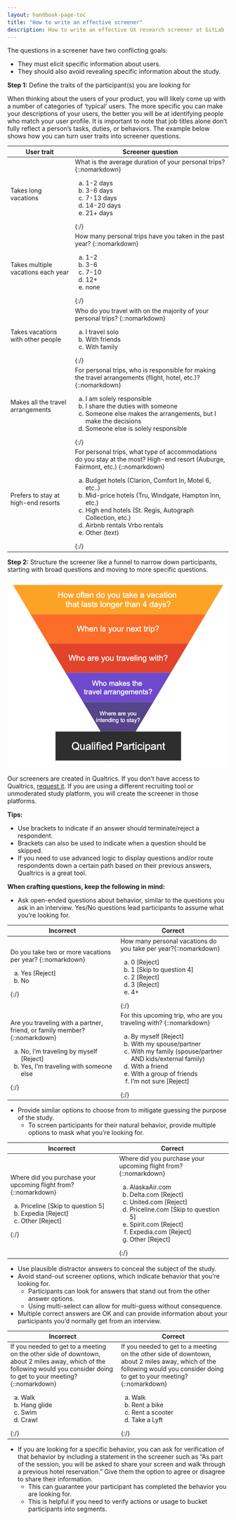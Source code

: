 ```yaml
---
layout: handbook-page-toc
title: "How to write an effective screener"
description: How to write an effective UX research screener at GitLab
---
```


The questions in a screener have two conflicting goals:

 * They must elicit specific information about users.
 * They should also avoid revealing specific information about the study.

**Step 1:** Define the traits of the participant(s) you are looking for

When thinking about the users of your product, you will likely come up with a number of categories of ‘typical’ users. The more specific you can make your descriptions of your users, the better you will be at identifying people who match your user profile. It is important to note that job titles alone don’t fully reflect a person’s tasks, duties, or behaviors. The example below shows how you can turn user traits into screener questions.

| User trait                          | Screener question                                                                                                                                                                                                                                                                                                           |
|-------------------------------------|-----------------------------------------------------------------------------------------------------------------------------------------------------------------------------------------------------------------------------------------------------------------------------------------------------------------------------|
| Takes long vacations                | What is the average duration of your personal trips? {::nomarkdown}<ol type="a"><li>1-2 days</li><li>3-6 days</li><li>7-13 days</li><li>14-20 days</li><li>21+ days</li></ol>{:/}     |
| Takes multiple vacations each year  | How many personal trips have you taken in the past year? {::nomarkdown}<ol type="a"><li>1-2</li> <li>3-6</li> <li>7-10</li><li>12+</li><li>none</li></ol>{:/}                                                                                                                                                                                                                                              |
| Takes vacations with other people   | Who do you travel with on the majority of your personal trips? {::nomarkdown}<ol type="a"><li>I travel solo</li> <li>With friends</li><li>With family</li></ol>{:/}                                                                                                                                                                                                                  |
| Makes all the travel arrangements   | For personal trips, who is responsible for making the travel arrangements (flight, hotel, etc.)? {::nomarkdown}<ol type="a"><li>I am solely responsible</li><li>I share the duties with someone</li><li>Someone else makes the arrangements, but I make the decisions</li><li>Someone else is solely responsible</li></ol>{:/}                                                                 |
| Prefers to stay at high-end resorts | For personal trips, what type of accommodations do you stay at the most? High-end resort (Auburge, Fairmont, etc.) {::nomarkdown}<ol type="a"><li>Budget hotels (Clarion, Comfort In, Motel 6, etc..)</li><li>Mid-price hotels (Tru, Windgate, Hampton Inn, etc.)</li><li>High end hotels (St. Regis, Autograph Collection, etc.)</li><li>Airbnb rentals Vrbo rentals </li><li>Other (text)</li></ol>{:/} |

**Step 2:** Structure the screener like a funnel to narrow down participants, starting with broad questions and moving to more specific questions.

<img src="screener_funnel.png" alt="Start with broad questions and move to more specific questions to narrow down participants">

Our screeners are created in Qualtrics. If you don’t have access to Qualtrics, [request it](https://about.gitlab.com/handbook/business-ops/team-member-enablement/onboarding-access-requests/access-requests/). If you are using a different recruiting tool or unmoderated study platform, you will create the screener in those platforms.

**Tips:**

 * Use brackets to indicate if an answer should terminate/reject a respondent.
 * Brackets can also be used to indicate when a question should be skipped.
 * If you need to use advanced logic to display questions and/or route respondents down a certain path based on their previous answers, Qualtrics is a great tool.

**When crafting questions, keep the following in mind:**

 * Ask open-ended questions about behavior, similar to the questions you ask in an interview. Yes/No questions lead participants to assume what you’re looking for.

| Incorrect                                                                                                                             | Correct                                                                                                                                                                                                              |
|---------------------------------------------------------------------------------------------------------------------------------------|----------------------------------------------------------------------------------------------------------------------------------------------------------------------------------------------------------------------|
| Do you take two or more vacations per year?  {::nomarkdown}<ol type="a"><li>Yes [Reject]</li><li>No</li></ol>{:/}           | How many personal vacations do you take per year?{::nomarkdown}<ol type="a"><li>0 [Reject]</li><li>1 [Skip to question 4]</li><li>2 [Reject]</li><li>3 [Reject]</li><li>4+</li></ol>{:/}                        |
| Are you traveling with a partner, friend, or family member?  {::nomarkdown}<ol type="a"><li>No, I’m traveling by myself [Reject]</li><li>Yes, I’m traveling with someone else</li></ol>{:/} | For this upcoming trip, who are you traveling with? {::nomarkdown}<ol type="a"><li>By myself [Reject]</li><li>With my spouse/partner</li><li>With my family (spouse/partner AND kids/external family)</li><li>With a friend</li><li>With a group of friends</li><li>I’m not sure [Reject]</li></ol>{:/} |


 * Provide similar options to choose from to mitigate guessing the purpose of the study.
     * To screen participants for their natural behavior, provide multiple options to mask what you’re looking for.

| Incorrect                          | Correct                                                                                                                                                                                                                                                                                                           |
|-------------------------------------|-----------------------------------------------------------------------------------------------------------------------------------------------------------------------------------------------------------------------------------------------------------------------------------------------------------------------------|
| Where did you purchase your upcoming flight from?  {::nomarkdown}<ol type="a"><li>Priceline  [Skip to question 5]</li><li>Expedia [Reject]</li><li>Other [Reject]</li></ol>{:/}             | Where did you purchase your upcoming flight from? {::nomarkdown}<ol type="a"><li>AlaskaAir.com</li><li>Delta.com [Reject]</li><li>United.com [Reject]</li><li>Priceline.com [Skip to question 5]</li><li>Spirit.com [Reject]</li><li>Expedia.com [Reject]</li><li>Other [Reject]</li></ol>{:/}                                                                                                                                                                                                                       |

 * Use plausible distractor answers to conceal the subject of the study.
 * Avoid stand-out screener options, which indicate behavior that you’re looking for.
     * Participants can look for answers that stand out from the other answer options.
     * Using multi-select can allow for multi-guess without consequence.
 * Multiple correct answers are OK and can provide information about your participants you’d normally get from an interview.

| Incorrect                          | Correct                                                                                                                                                                                                                                                                                                           |
|-------------------------------------|-----------------------------------------------------------------------------------------------------------------------------------------------------------------------------------------------------------------------------------------------------------------------------------------------------------------------------|
| If you needed to get to a meeting on the other side of downtown, about 2 miles away, which of the following would you consider doing to get to your meeting? {::nomarkdown}<ol type="a"><li>Walk</li><li>Hang glide</li><li>Swim</li><li>Crawl</li></ol>{:/}             |If you needed to get to a meeting on the other side of downtown, about 2 miles away, which of the following would you consider doing to get to your meeting? {::nomarkdown}<ol type="a"><li>Walk</li><li>Rent a bike</li><li>Rent a scooter</li><li>Take a Lyft</li></ol>{:/}                                                                                                                                                                                       |

 * If you are looking for a specific behavior, you can ask for verification of that behavior by including a statement in the screener such as “As part of the session, you will be asked to share your screen and walk through a previous hotel reservation.” Give them the option to agree or disagree to share their information.
     * This can guarantee your participant has completed the behavior you are looking for.
     * This is helpful if you need to verify actions or usage to bucket participants into segments.
